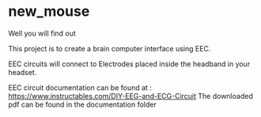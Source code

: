 # new_mouse
Well you will find out


This project is to create a brain computer interface using EEC.

EEC circuits will connect to Electrodes placed inside the headband in your headset.

EEC circuit documentation can be found at : https://www.instructables.com/DIY-EEG-and-ECG-Circuit
The downloaded pdf can be found in the documentation folder

